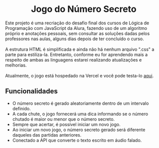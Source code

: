 <h1 align="center"> Jogo do Número Secreto </h1>
Este projeto é uma recriação do desafio final dos cursos de Lógica de Programação com JavaScript da Alura, fazendo uso de um algoritmo próprio e anotações pessoais, sem consultar as soluções dadas pelos professores nas aulas, alguns dias depois de ter concluído o curso. 
<br><br> 
A estrutura HTML é simplificada e ainda não há nenhum arquivo ".css" a parte para estiliza-la. Entretanto, conforme eu for aprendendo mais a respeito de ambas as linguagens estarei realizando atualizações e melhorias.
<br><br> 
Atualmente, o jogo está hospedado na Vercel e você pode testa-lo <a href="https://numero-secreto-coral-psi.vercel.app/" target="_blank">aqui</a>.

<h2>Funcionalidades</h2>
<ul>
<li>O número secreto é gerado aleatoriamente dentro de um intervalo definido.</li>
<li>A cada chute, o jogo fornecerá uma dica informando se o número chutado é maior ou menor que o número secreto.</li>
<li>Sempre que acertar, é possível iniciar um novo jogo.</li>
<li>Ao iniciar um novo jogo, o número secreto gerado será diferente daqueles das partidas anteriores.</li>
<li>Conectado a API que converte o texto escrito em áudio falado.</li>
</ul>
